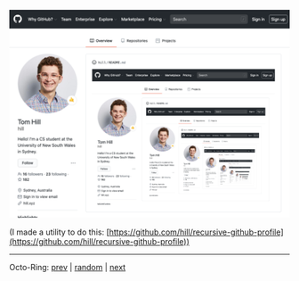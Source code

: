 ![Woah!](https://github.com/hill/hill/blob/master/screenshot-1.png)

(I made a utility to do this: [https://github.com/hill/recursive-github-profile](https://github.com/hill/recursive-github-profile))

---
Octo-Ring: <a href="https://octo-ring.com/p/hill/prev">prev</a> | <a href="https://octo-ring.com/p/hill/random">random</a> | <a href="https://octo-ring.com/p/hill/next">next</a>
